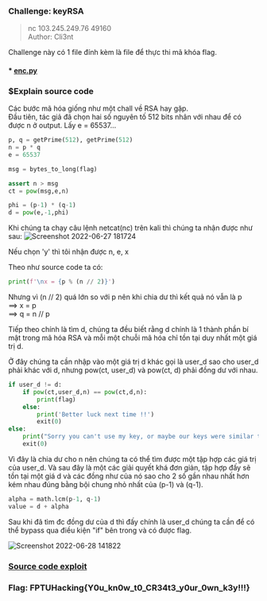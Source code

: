 ### Challenge: keyRSA

> nc 103.245.249.76 49160\
> Author: Cli3nt

Challenge này có 1 file đính kèm là file để thực thi mã khóa flag.

#### \* [enc.py](https://github.com/iaohkut/CTF-Writeups-2022/blob/main/FPTHackingCTF/keyRSA/enckeyRSA.py)

### $Explain source code

Các bước mã hóa giống như một chall về RSA hay gặp.\
Đầu tiên, tác giả đã chọn hai số nguyên tố 512 bits nhân với nhau để có được n ở output. Lấy e = 65537...

```python
p, q = getPrime(512), getPrime(512)
n = p * q
e = 65537

msg = bytes_to_long(flag)

assert n > msg
ct = pow(msg,e,n)

phi = (p-1) * (q-1)
d = pow(e,-1,phi)
```

Khi chúng ta chạy câu lệnh netcat(nc) trên kali thì chúng ta nhận được như sau:
![Screenshot 2022-06-27 181724](https://user-images.githubusercontent.com/77691959/176108422-a66d7aa9-a59f-4e53-983d-9ca06cb8f3cc.png)

Nếu chọn 'y' thì tôi nhận được n, e, x

Theo như source code ta có:

```python
print(f'\nx = {p % (n // 2)}')
```

Nhưng vì (n // 2) quá lớn so với p nên khi chia dư thì kết quả nó vẫn là p\
==> x = p\
==> q = n // p

Tiếp theo chính là tìm d, chúng ta đều biết rằng d chính là 1 thành phần bí mật trong mã hóa RSA và mỗi một chuỗi mã hóa chỉ tồn tại duy nhất một giá trị d.

Ở đây chúng ta cần nhập vào một giá trị d khác gọi là user_d sao cho user_d phải khác với d, nhưng pow(ct, user_d) và pow(ct, d) phải đồng dư với nhau.

```python
if user_d != d:
    if pow(ct,user_d,n) == pow(ct,d,n):
        print(flag)
    else:
        print('Better luck next time !!')
        exit(0)
else:
    print("Sorry you can't use my key, or maybe our keys were similar this time, try again !!")
    exit(0)
```

Vì đây là chia dư cho n nên chúng ta có thể tìm được một tập hợp các giá trị của user_d. Và sau đây là một các giải quyết khá đơn giản, tập hợp đấy sẽ tồn tại một giá d và các đồng như của nó sao cho 2 số gần nhau nhất hơn kém nhau đúng bằng bội chung nhỏ nhất của (p-1) và (q-1).

```python
alpha = math.lcm(p-1, q-1)
value = d + alpha
```

Sau khi đã tìm đc đồng dư của d thì đấy chính là user_d chúng ta cần để có thể bypass qua điều kiện "if" bên trong và có được flag.

![Screenshot 2022-06-28 141822](https://user-images.githubusercontent.com/77691959/176117648-fffb2e6a-44c3-4496-8154-4f1ab31cd1d6.png)

### [Source code exploit](https://github.com/iaohkut/CTF-Writeups-2022/blob/main/FPTHackingCTF/keyRSA/solve.py)

### Flag: FPTUHacking{Y0u_kn0w_t0_CR34t3_y0ur_0wn_k3y!!!}
